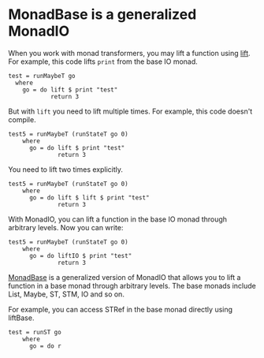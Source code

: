# MonadBase is a generalized MonadIO

When you work with monad transformers, you may lift a function using [lift](http://hackage.haskell.org/packages/archive/transformers/0.2.2.0/doc/html/Control-Monad-Trans-Class.html#v:lift). For example, this code lifts `print` from the base IO monad.

    test = runMaybeT go
      where
        go = do lift $ print "test"
                return 3

But with `lift` you need to lift multiple times. For example, this code doesn't compile.

    test5 = runMaybeT (runStateT go 0)
        where
          go = do lift $ print "test"
                  return 3

You need to lift two times explicitly.

    test5 = runMaybeT (runStateT go 0)
        where
          go = do lift $ lift $ print "test"
                  return 3

With MonadIO, you can lift a function in the base IO monad through arbitrary levels. Now you can write:

    test5 = runMaybeT (runStateT go 0)
        where
          go = do liftIO $ print "test"
                  return 3

[MonadBase](http://hackage.haskell.org/packages/archive/transformers-base/0.4.1/doc/html/Control-Monad-Base.html) is a generalized version of MonadIO that allows you to lift a function in a base monad through arbitrary levels. The base monads include List, Maybe, ST, STM, IO and so on.

For example, you can access STRef in the base monad directly using liftBase.

    test = runST go
        where
          go = do r

